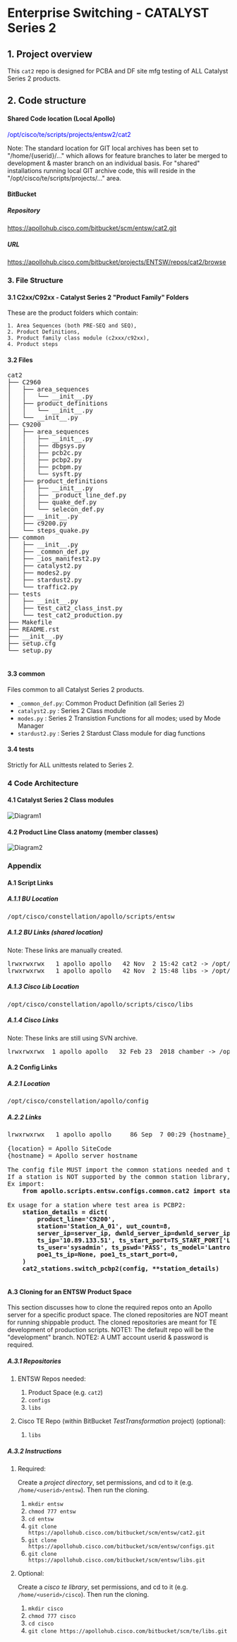 # Enterprise Switching - CATALYST Series 2

## 1. Project overview

This `cat2` repo is designed for PCBA and DF site mfg testing of ALL Catalyst Series 2 products.

## 2. Code structure

#### Shared Code location (Local Apollo)
<font color=blue>/opt/cisco/te/scripts/projects/entsw2/cat2</font>

Note: The standard location for GIT local archives has been set to "/home/{userid}/..." which allows for feature branches to later be merged to development & master branch on an individual basis.
For "shared" installations running local GIT archive code, this will reside in the "/opt/cisco/te/scripts/projects/..." area.

#### BitBucket

##### Repository
<font color=blue>https://apollohub.cisco.com/bitbucket/scm/entsw/cat2.git</font>

##### URL
<font color=blue>https://apollohub.cisco.com/bitbucket/projects/ENTSW/repos/cat2/browse</font>


### 3. File Structure

#### 3.1 C2xx/C92xx - Catalyst Series 2 "Product Family" Folders

These are the product folders which contain:

    1. Area Sequences (both PRE-SEQ and SEQ),
    2. Product Definitions,
    3. Product family class module (c2xxx/c92xx),
    4. Product steps

#### 3.2 Files

<pre>
cat2
├── C2960
│   ├── area_sequences
│   │   └── __init__.py
│   ├── product_definitions
│   │   └── __init__.py
│   └── __init__.py
├── C9200
│   ├── area_sequences
│   │   ├── __init__.py
│   │   ├── dbgsys.py
│   │   ├── pcb2c.py
│   │   ├── pcbp2.py
│   │   ├── pcbpm.py
│   │   └── sysft.py
│   ├── product_definitions
│   │   ├── __init__.py
│   │   ├── _product_line_def.py
│   │   ├── quake_def.py
│   │   └── selecon_def.py
│   ├── __init__.py
│   ├── c9200.py
│   └── steps_quake.py
├── common
│   ├── __init__.py
│   ├── _common_def.py
│   ├── _ios_manifest2.py
│   ├── catalyst2.py
│   ├── modes2.py
│   ├── stardust2.py
│   └── traffic2.py
├── tests
│   ├── __init__.py
│   ├── test_cat2_class_inst.py
│   └── test_cat2_production.py
├── Makefile
├── README.rst
├── __init__.py
├── setup.cfg
└── setup.py

</pre>

#### 3.3 common

Files common to all Catalyst Series 2 products.
 - `_common_def.py`: Common Product Definition (all Series 2)
 - `catalyst2.py`  : Series 2 Class module
 - `modes.py`      : Series 2 Transistion Functions for all modes; used by Mode Manager
 - `stardust2.py`  : Series 2 Stardust Class module for diag functions

#### 3.4 tests

Strictly for ALL unittests related to Series 2.

### 4 Code Architecture

#### 4.1 Catalyst Series 2 Class modules


![Diagram1](./docs/catalyst2_tree.JPG)


#### 4.2 Product Line Class anatomy (member classes)


![Diagram2](./docs/product_class.JPG)


### Appendix 

#### A.1 Script Links

##### A.1.1 BU Location
<pre>
/opt/cisco/constellation/apollo/scripts/entsw
</pre>

##### A.1.2 BU Links (shared location)
Note: These links are manually created.
<pre>
lrwxrwxrwx   1 apollo apollo   42 Nov  2 15:42 cat2 -> /opt/cisco/te/scripts/projects/entsw2/cat2
lrwxrwxrwx   1 apollo apollo   42 Nov  2 15:48 libs -> /opt/cisco/te/scripts/projects/entsw2/libs
</pre>

##### A.1.3 Cisco Lib Location
<pre>
/opt/cisco/constellation/apollo/scripts/cisco/libs
</pre>

##### A.1.4 Cisco Links
Note: These links are still using SVN archive.
<pre>
lrwxrwxrwx  1 apollo apollo   32 Feb 23  2018 chamber -> /opt/cisco/te/libs/chamber/trunk
</pre>

#### A.2 Config Links

##### A.2.1 Location
<pre>
/opt/cisco/constellation/apollo/config
</pre>

##### A.2.2 Links
<pre>
lrwxrwxrwx   1 apollo apollo     86 Sep  7 00:29 {hostname}_entsw_config.py -> /opt/cisco/te/scripts/projects/entsw2/configs/{location}/{hostname}_entsw_config.py

{location} = Apollo SiteCode
{hostname} = Apollo server hostname

The config file MUST import the common stations needed and then use as appropriate.
If a station is NOT supported by the common station library, please alert the Cisco ENTSW archive admins.
Ex import:
    <b>from apollo.scripts.entsw.configs.common.cat2 import stations as cat2_stations</b>
    
Ex usage for a station where test area is PCBP2:
    <b>station_details = dict(
        product_line='C9200',
        station='Station_A_01', uut_count=8,
        server_ip=server_ip, dwnld_server_ip=dwnld_server_ip,
        ts_ip='10.89.133.51', ts_start_port=TS_START_PORT['LantronixUSB'],
        ts_user='sysadmin', ts_pswd='PASS', ts_model='Lantronix',
        poe1_ts_ip=None, poe1_ts_start_port=0,
    )
    cat2_stations.switch_pcbp2(config, **station_details)
    </b>
</pre>

#### A.3 Cloning for an ENTSW Product Space

This section discusses how to clone the required repos onto an Apollo server for a specific product space.
The cloned repositories are NOT meant for running shippable product.
The cloned repositories are meant for TE development of production scripts.
NOTE1: The default repo will be the "development" branch.
NOTE2: A UMT account userid & password is required.

##### A.3.1 Repositories
1. ENTSW Repos needed:
    1. Product Space (e.g. `cat2`)
    2. `configs`
    3. `libs`

2. Cisco TE Repo (within BitBucket *TestTransformation* project) (optional):
    1. `libs`

##### A.3.2 Instructions
1. Required:

    Create a *project directory*, set permissions, and cd to it (e.g. `/home/<userid>/entsw`).
    Then run the cloning.
    1. `mkdir entsw`
    2. `chmod 777 entsw`
    3. `cd entsw`
    4. `git clone https://apollohub.cisco.com/bitbucket/scm/entsw/cat2.git`
    5. `git clone https://apollohub.cisco.com/bitbucket/scm/entsw/configs.git`
    6. `git clone https://apollohub.cisco.com/bitbucket/scm/entsw/libs.git`
        
2. Optional:    
    
    Create a *cisco te library*, set permissions, and cd to it (e.g. `/home/<userid>/cisco`).
    Then run the cloning.
    1. `mkdir cisco`
    2. `chmod 777 cisco`
    3. `cd cisco`
    4. `git clone https://apollohub.cisco.com/bitbucket/scm/te/libs.git`


